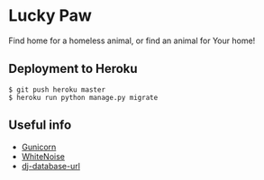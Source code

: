 # Lucky Paw
Find home for a homeless animal, or find an animal for Your home!

## Deployment to Heroku
    $ git push heroku master
    $ heroku run python manage.py migrate

## Useful info

- [Gunicorn](https://warehouse.python.org/project/gunicorn/)
- [WhiteNoise](https://warehouse.python.org/project/whitenoise/)
- [dj-database-url](https://warehouse.python.org/project/dj-database-url/)
